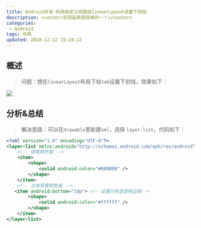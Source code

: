 ```yaml
---
title: Android开发-利用自定义视图给linearLayout设置下划线
description: <center>实现起来挺简单的～！</center>
categories:
 - Android
tags: 布局
updated: 2018-12-12 15:24:12
---
```


## 概述

> 问题：想在`linearLayout`布局下给`tab`设置下划线，效果如下：

![](https://upload-images.jianshu.io/upload_images/8154981-33b5ecfc0166a36f.png)

## 分析&总结

> 解决思路：可以在`drawable`里新建`xml`，选择 `layer-list`，代码如下：

```xml
<?xml version="1.0" encoding="UTF-8"?>
<layer-list xmlns:android="http://schemas.android.com/apk/res/android" >
    <!-- 连框颜色值 -->
    <item>
        <shape>
            <solid android:color="#000000" />
        </shape>
    </item>
    <!-- 主体背景颜色值 -->
   <item android:bottom="1dp"> <!--设置只有底部有边框-->
        <shape>
            <solid android:color="#ffffff" />
        </shape>
    </item>
</layer-list>
```